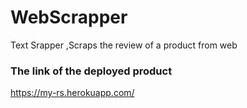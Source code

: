 # WebScrapper
Text Srapper ,Scraps the review of a product from web

### The link of the deployed product
https://my-rs.herokuapp.com/
